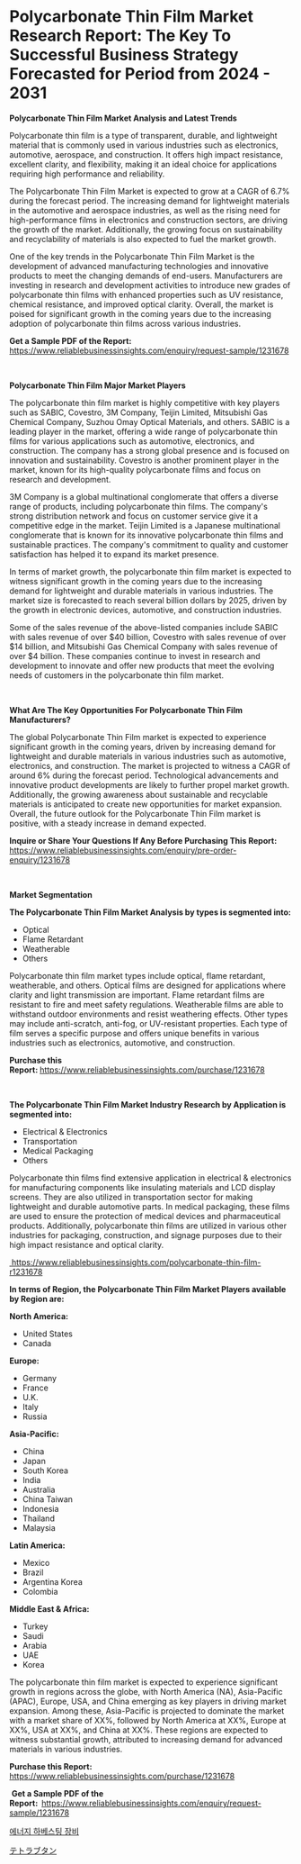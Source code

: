 <p><h1>Polycarbonate Thin Film Market Research Report: The Key To Successful Business Strategy Forecasted for Period from 2024 - 2031</h1></p><p><strong>Polycarbonate Thin Film Market Analysis and Latest Trends</strong></p>
<p><p>Polycarbonate thin film is a type of transparent, durable, and lightweight material that is commonly used in various industries such as electronics, automotive, aerospace, and construction. It offers high impact resistance, excellent clarity, and flexibility, making it an ideal choice for applications requiring high performance and reliability.</p><p>The Polycarbonate Thin Film Market is expected to grow at a CAGR of 6.7% during the forecast period. The increasing demand for lightweight materials in the automotive and aerospace industries, as well as the rising need for high-performance films in electronics and construction sectors, are driving the growth of the market. Additionally, the growing focus on sustainability and recyclability of materials is also expected to fuel the market growth.</p><p>One of the key trends in the Polycarbonate Thin Film Market is the development of advanced manufacturing technologies and innovative products to meet the changing demands of end-users. Manufacturers are investing in research and development activities to introduce new grades of polycarbonate thin films with enhanced properties such as UV resistance, chemical resistance, and improved optical clarity. Overall, the market is poised for significant growth in the coming years due to the increasing adoption of polycarbonate thin films across various industries.</p></p>
<p><strong>Get a Sample PDF of the Report:&nbsp;</strong> <a href="https://www.reliablebusinessinsights.com/enquiry/request-sample/1231678">https://www.reliablebusinessinsights.com/enquiry/request-sample/1231678</a></p>
<p>&nbsp;</p>
<p><strong>Polycarbonate Thin Film Major Market Players</strong></p>
<p><p>The polycarbonate thin film market is highly competitive with key players such as SABIC, Covestro, 3M Company, Teijin Limited, Mitsubishi Gas Chemical Company, Suzhou Omay Optical Materials, and others. SABIC is a leading player in the market, offering a wide range of polycarbonate thin films for various applications such as automotive, electronics, and construction. The company has a strong global presence and is focused on innovation and sustainability. Covestro is another prominent player in the market, known for its high-quality polycarbonate films and focus on research and development.</p><p>3M Company is a global multinational conglomerate that offers a diverse range of products, including polycarbonate thin films. The company's strong distribution network and focus on customer service give it a competitive edge in the market. Teijin Limited is a Japanese multinational conglomerate that is known for its innovative polycarbonate thin films and sustainable practices. The company's commitment to quality and customer satisfaction has helped it to expand its market presence.</p><p>In terms of market growth, the polycarbonate thin film market is expected to witness significant growth in the coming years due to the increasing demand for lightweight and durable materials in various industries. The market size is forecasted to reach several billion dollars by 2025, driven by the growth in electronic devices, automotive, and construction industries.</p><p>Some of the sales revenue of the above-listed companies include SABIC with sales revenue of over $40 billion, Covestro with sales revenue of over $14 billion, and Mitsubishi Gas Chemical Company with sales revenue of over $4 billion. These companies continue to invest in research and development to innovate and offer new products that meet the evolving needs of customers in the polycarbonate thin film market.</p></p>
<p>&nbsp;</p>
<p><strong>What Are The Key Opportunities For Polycarbonate Thin Film Manufacturers?</strong></p>
<p><p>The global Polycarbonate Thin Film market is expected to experience significant growth in the coming years, driven by increasing demand for lightweight and durable materials in various industries such as automotive, electronics, and construction. The market is projected to witness a CAGR of around 6% during the forecast period. Technological advancements and innovative product developments are likely to further propel market growth. Additionally, the growing awareness about sustainable and recyclable materials is anticipated to create new opportunities for market expansion. Overall, the future outlook for the Polycarbonate Thin Film market is positive, with a steady increase in demand expected.</p></p>
<p><strong>Inquire or Share Your Questions If Any Before Purchasing This Report:</strong> <a href="https://www.reliablebusinessinsights.com/enquiry/pre-order-enquiry/1231678">https://www.reliablebusinessinsights.com/enquiry/pre-order-enquiry/1231678</a></p>
<p>&nbsp;</p>
<p><strong>Market Segmentation</strong></p>
<p><strong>The Polycarbonate Thin Film Market Analysis by types is segmented into:</strong></p>
<p><ul><li>Optical</li><li>Flame Retardant</li><li>Weatherable</li><li>Others</li></ul></p>
<p><p>Polycarbonate thin film market types include optical, flame retardant, weatherable, and others. Optical films are designed for applications where clarity and light transmission are important. Flame retardant films are resistant to fire and meet safety regulations. Weatherable films are able to withstand outdoor environments and resist weathering effects. Other types may include anti-scratch, anti-fog, or UV-resistant properties. Each type of film serves a specific purpose and offers unique benefits in various industries such as electronics, automotive, and construction.</p></p>
<p><strong>Purchase this Report:&nbsp;</strong><a href="https://www.reliablebusinessinsights.com/purchase/1231678">https://www.reliablebusinessinsights.com/purchase/1231678</a></p>
<p>&nbsp;</p>
<p><strong>The Polycarbonate Thin Film Market Industry Research by Application is segmented into:</strong></p>
<p><ul><li>Electrical & Electronics</li><li>Transportation</li><li>Medical Packaging</li><li>Others</li></ul></p>
<p><p>Polycarbonate thin films find extensive application in electrical & electronics for manufacturing components like insulating materials and LCD display screens. They are also utilized in transportation sector for making lightweight and durable automotive parts. In medical packaging, these films are used to ensure the protection of medical devices and pharmaceutical products. Additionally, polycarbonate thin films are utilized in various other industries for packaging, construction, and signage purposes due to their high impact resistance and optical clarity.</p></p>
<p><a href="https://www.reliablebusinessinsights.com/polycarbonate-thin-film-r1231678">&nbsp;https://www.reliablebusinessinsights.com/polycarbonate-thin-film-r1231678</a></p>
<p><strong>In terms of Region, the Polycarbonate Thin Film Market Players available by Region are:</strong></p>
<p>
    <p> <strong> North America: </strong>
        <ul>
            <li>United States</li>
            <li>Canada</li>
        </ul>
        </p> 
    <p> <strong> Europe: </strong>
        <ul>
            <li>Germany</li>
            <li>France</li>
            <li>U.K.</li>
            <li>Italy</li>
            <li>Russia</li>
        </ul>
        </p> 
    <p> <strong> Asia-Pacific: </strong>
        <ul>
            <li>China</li>
            <li>Japan</li>
            <li>South Korea</li>
            <li>India</li>
            <li>Australia</li>
            <li>China Taiwan</li>
            <li>Indonesia</li>
            <li>Thailand</li>
            <li>Malaysia</li>
        </ul>
        </p> 
    <p> <strong> Latin America: </strong>
        <ul>
            <li>Mexico</li>
            <li>Brazil</li>
            <li>Argentina Korea</li>
            <li>Colombia</li>
        </ul>
        </p> 
    <p> <strong> Middle East & Africa: </strong>
        <ul>
            <li>Turkey</li>
            <li>Saudi</li>
            <li>Arabia</li>
            <li>UAE</li>
            <li>Korea</li>
        </ul>
    </p>
    </p>
<p><p>The polycarbonate thin film market is expected to experience significant growth in regions across the globe, with North America (NA), Asia-Pacific (APAC), Europe, USA, and China emerging as key players in driving market expansion. Among these, Asia-Pacific is projected to dominate the market with a market share of XX%, followed by North America at XX%, Europe at XX%, USA at XX%, and China at XX%. These regions are expected to witness substantial growth, attributed to increasing demand for advanced materials in various industries.</p></p>
<p><strong>Purchase this Report: </strong><a href="https://www.reliablebusinessinsights.com/purchase/1231678">https://www.reliablebusinessinsights.com/purchase/1231678</a></p>
<p>&nbsp;<strong>Get a Sample PDF of the Report:&nbsp;&nbsp;</strong><a href="https://www.reliablebusinessinsights.com/enquiry/request-sample/1231678">https://www.reliablebusinessinsights.com/enquiry/request-sample/1231678</a></p>
<p><strong></strong></p>
<p><p><a href="https://github.com/laholand/Market-Research-Report-List-5/blob/main/21222217764.md">에너지 하베스팅 장비</a></p><p><a href="https://github.com/mohamedbakry57/Market-Research-Report-List-5/blob/main/62510923606.md">テトラブタン</a></p></p>